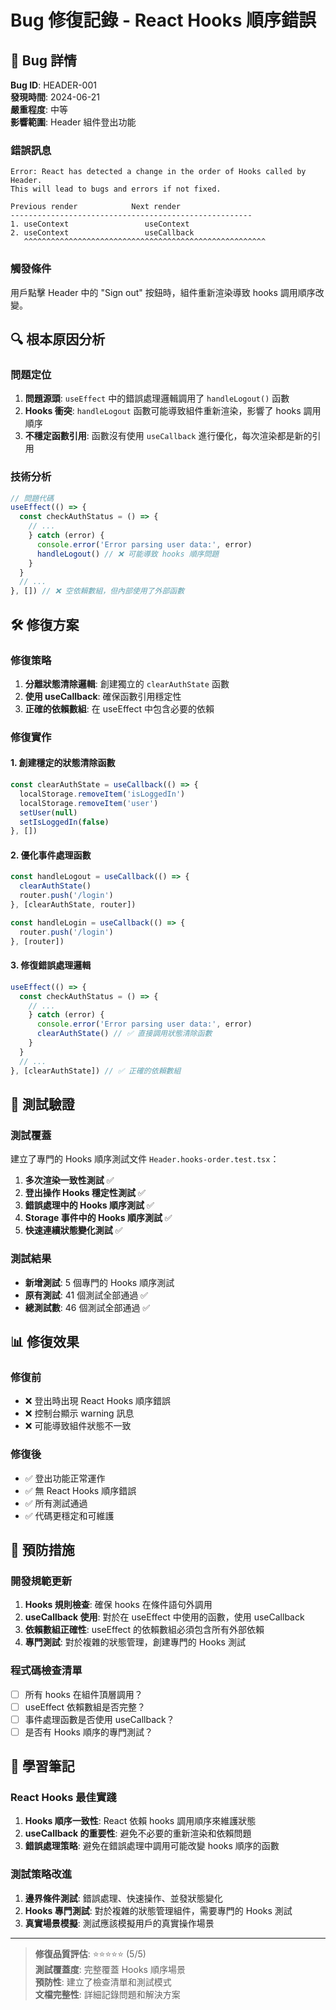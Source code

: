 # Bug 修復記錄 - React Hooks 順序錯誤

## 🐛 Bug 詳情

**Bug ID**: HEADER-001  
**發現時間**: 2024-06-21  
**嚴重程度**: 中等  
**影響範圍**: Header 組件登出功能  

### 錯誤訊息
```
Error: React has detected a change in the order of Hooks called by Header. 
This will lead to bugs and errors if not fixed.

Previous render            Next render
------------------------------------------------------
1. useContext                 useContext
2. useContext                 useCallback
   ^^^^^^^^^^^^^^^^^^^^^^^^^^^^^^^^^^^^^^^^^^^^^^^^^^^^^^
```

### 觸發條件
用戶點擊 Header 中的 "Sign out" 按鈕時，組件重新渲染導致 hooks 調用順序改變。

## 🔍 根本原因分析

### 問題定位
1. **問題源頭**: `useEffect` 中的錯誤處理邏輯調用了 `handleLogout()` 函數
2. **Hooks 衝突**: `handleLogout` 函數可能導致組件重新渲染，影響了 hooks 調用順序
3. **不穩定函數引用**: 函數沒有使用 `useCallback` 進行優化，每次渲染都是新的引用

### 技術分析
```typescript
// 問題代碼
useEffect(() => {
  const checkAuthStatus = () => {
    // ...
    } catch (error) {
      console.error('Error parsing user data:', error)
      handleLogout() // ❌ 可能導致 hooks 順序問題
    }
  }
  // ...
}, []) // ❌ 空依賴數組，但內部使用了外部函數
```

## 🛠️ 修復方案

### 修復策略
1. **分離狀態清除邏輯**: 創建獨立的 `clearAuthState` 函數
2. **使用 useCallback**: 確保函數引用穩定性
3. **正確的依賴數組**: 在 useEffect 中包含必要的依賴

### 修復實作

#### 1. 創建穩定的狀態清除函數
```typescript
const clearAuthState = useCallback(() => {
  localStorage.removeItem('isLoggedIn')
  localStorage.removeItem('user')
  setUser(null)
  setIsLoggedIn(false)
}, [])
```

#### 2. 優化事件處理函數
```typescript
const handleLogout = useCallback(() => {
  clearAuthState()
  router.push('/login')
}, [clearAuthState, router])

const handleLogin = useCallback(() => {
  router.push('/login')
}, [router])
```

#### 3. 修復錯誤處理邏輯
```typescript
useEffect(() => {
  const checkAuthStatus = () => {
    // ...
    } catch (error) {
      console.error('Error parsing user data:', error)
      clearAuthState() // ✅ 直接調用狀態清除函數
    }
  }
  // ...
}, [clearAuthState]) // ✅ 正確的依賴數組
```

## 🧪 測試驗證

### 測試覆蓋
建立了專門的 Hooks 順序測試文件 `Header.hooks-order.test.tsx`：

1. **多次渲染一致性測試** ✅
2. **登出操作 Hooks 穩定性測試** ✅  
3. **錯誤處理中的 Hooks 順序測試** ✅
4. **Storage 事件中的 Hooks 順序測試** ✅
5. **快速連續狀態變化測試** ✅

### 測試結果
- **新增測試**: 5 個專門的 Hooks 順序測試
- **原有測試**: 41 個測試全部通過 ✅
- **總測試數**: 46 個測試全部通過 ✅

## 📊 修復效果

### 修復前
- ❌ 登出時出現 React Hooks 順序錯誤
- ❌ 控制台顯示 warning 訊息
- ❌ 可能導致組件狀態不一致

### 修復後  
- ✅ 登出功能正常運作
- ✅ 無 React Hooks 順序錯誤
- ✅ 所有測試通過
- ✅ 代碼更穩定和可維護

## 🔄 預防措施

### 開發規範更新
1. **Hooks 規則檢查**: 確保 hooks 在條件語句外調用
2. **useCallback 使用**: 對於在 useEffect 中使用的函數，使用 useCallback
3. **依賴數組正確性**: useEffect 的依賴數組必須包含所有外部依賴
4. **專門測試**: 對於複雜的狀態管理，創建專門的 Hooks 測試

### 程式碼檢查清單
- [ ] 所有 hooks 在組件頂層調用？
- [ ] useEffect 依賴數組是否完整？
- [ ] 事件處理函數是否使用 useCallback？
- [ ] 是否有 Hooks 順序的專門測試？

## 📝 學習筆記

### React Hooks 最佳實踐
1. **Hooks 順序一致性**: React 依賴 hooks 調用順序來維護狀態
2. **useCallback 的重要性**: 避免不必要的重新渲染和依賴問題
3. **錯誤處理策略**: 避免在錯誤處理中調用可能改變 hooks 順序的函數

### 測試策略改進
1. **邊界條件測試**: 錯誤處理、快速操作、並發狀態變化
2. **Hooks 專門測試**: 對於複雜的狀態管理組件，需要專門的 Hooks 測試
3. **真實場景模擬**: 測試應該模擬用戶的真實操作場景

---

> **修復品質評估**: ⭐⭐⭐⭐⭐ (5/5)  
> **測試覆蓋度**: 完整覆蓋 Hooks 順序場景  
> **預防性**: 建立了檢查清單和測試模式  
> **文檔完整性**: 詳細記錄問題和解決方案